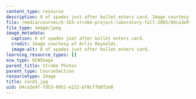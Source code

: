 ```yaml
---
content_type: resource
description: 8 of spades just after bullet enters card. Image courtesy of Arlis Reynolds.
file: /media/courses/6-163-strobe-project-laboratory-fall-2005/04ca3e9ffd539951e222b78cf7b872e0_card1.jpg
file_type: image/jpeg
image_metadata:
  caption: 8 of spades just after bullet enters card.
  credit: Image courtesy of Arlis Reynolds.
  image-alt: 8 of spades just after bullet enters card.
learning_resource_types: []
ocw_type: OCWImage
parent_title: Strobe Photos
parent_type: CourseSection
resourcetype: Image
title: card1.jpg
uid: 04ca3e9f-fd53-9951-e222-b78cf7b872e0
---
```


